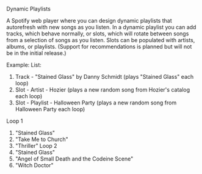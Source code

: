 Dynamic Playlists

A Spotify web player where you can design dynamic playlists that autorefresh with new songs as you listen.
In a dynamic playlist you can add tracks, which behave normally, or slots, which will rotate between songs from a selection of songs as you listen. Slots can be populated with artists, albums, or playlists. (Support for recommendations is planned but will not be in the initial release.)

Example: 
List:
1. Track - "Stained Glass" by Danny Schmidt (plays "Stained Glass" each loop)
2. Slot - Artist - Hozier (plays a new random song from Hozier's catalog each loop)
3. Slot - Playlist - Halloween Party (plays a new random song from Halloween Party each loop)

Loop 1
1. "Stained Glass"
2. "Take Me to Church"
3. "Thriller"
Loop 2
1. "Stained Glass"
2. "Angel of Small Death and the Codeine Scene"
3. "Witch Doctor"